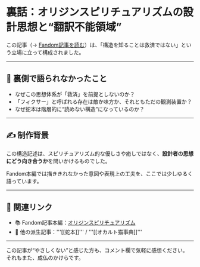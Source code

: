 # 裏話：オリジンスピリチュアリズムの設計思想と“翻訳不能領域”

この記事（→ [Fandom記事を読む](https://tamachannel.fandom.com/ja/wiki/オリジンスピリチュアリズム)）は、「構造を知ることは救済ではない」という立場に立って構成されました。

---

## 🧠 裏側で語られなかったこと

- なぜこの思想体系が「救済」を前提としないのか？
- 「フィクサー」と呼ばれる存在は敵か味方か、それともただの観測装置か？
- なぜ蛇本は階層的に“読めない構造”になっているのか？

---

## ✍️ 制作背景

この構造記述は、スピリチュアリズム的な優しさや癒しではなく、**設計者の思想にどう向き合うか**を問いかけるものでした。

Fandom本編では描ききれなかった意図や表現上の工夫を、ここでは少しゆるく語っています。

---

## 🔗 関連リンク

- 📚 Fandom記事本編：[オリジンスピリチュアリズム](https://tamachannel.fandom.com/ja/wiki/オリジンスピリチュアリズム)
- 🐾 他の派生記事：'''[[蛇本]]''' / '''[[オカルト猫事典]]'''

---

この記事が“やさしくない”と感じた方も、コメント欄で気軽に感想ください。
それもまた、成仏のかけらです。
